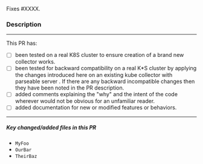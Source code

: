 <!-- Thanks for trying to help us make Kube Collector be the best it can be! Please fill out as much of the following information as is possible (where relevant, and remove it when irrelevant) to help make the intention and scope of this PR clear in order to ease review. -->

Fixes #XXXX.

<!-- Replace XXXX with the id of the issue fixed in this PR. Remove this section if there is no corresponding issue. Don't reference the issue in the title of this pull-request. -->

### Description

<!-- Describe the goal of this PR and the problem you encoutered while using kube collector. -->

<!-- Describe the possible solutions and chosen one with the rationale. -->

<!-- Describe key changes made in the patch. -->

<hr>

This PR has:
- [ ] been tested on a real K8S cluster to ensure creation of a brand new collector works.
- [ ] been tested for backward compatibility on a real K*S cluster by applying the changes introduced here on an existing kube collector with parseable server . If there are any backward incompatible changes then they have been noted in the PR description.
- [ ] added comments explaining the "why" and the intent of the code wherever would not be obvious for an unfamiliar reader.
- [ ] added documentation for new or modified features or behaviors.

<hr>

##### Key changed/added files in this PR
 * `MyFoo`
 * `OurBar`
 * `TheirBaz`